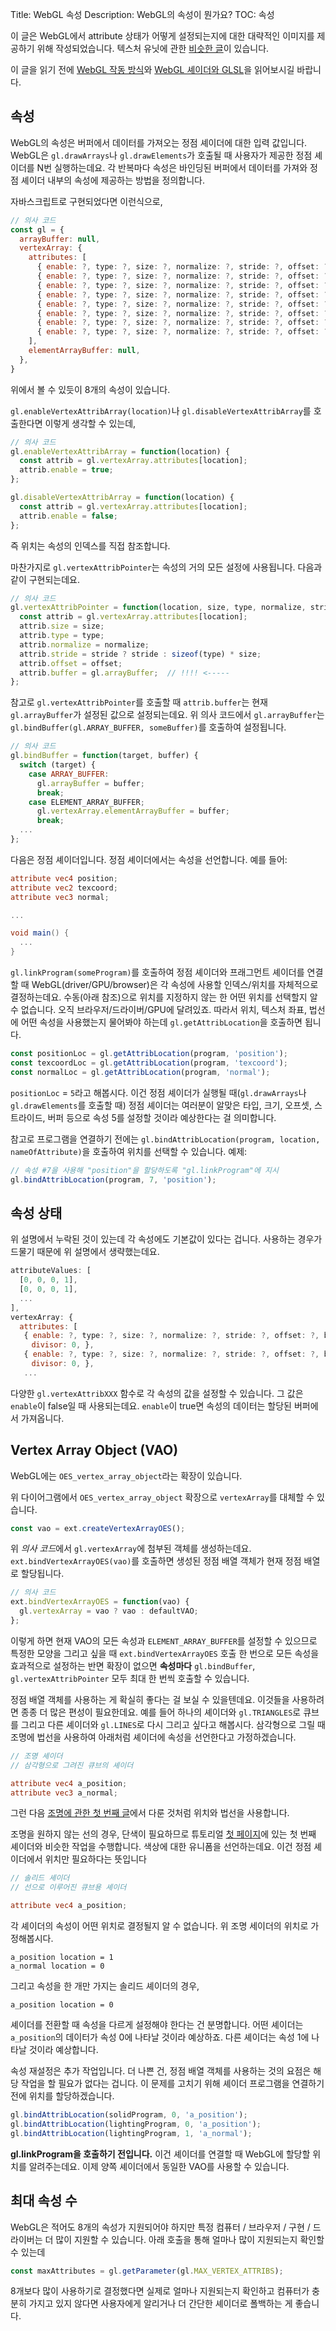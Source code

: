 Title: WebGL 속성
Description: WebGL의 속성이 뭔가요?
TOC: 속성


이 글은 WebGL에서 attribute 상태가 어떻게 설정되는지에 대한 대략적인 이미지를 제공하기 위해 작성되었습니다.
텍스처 유닛에 관한 [비슷한 글](webgl-texture-units.html)이 있습니다.

이 글을 읽기 전에 [WebGL 작동 방식](webgl-how-it-works.html)와 [WebGL 셰이더와 GLSL](https://webglfundamentals.org/webgl/lessons/webgl-shaders-and-glsl.html)을 읽어보시길 바랍니다.

## 속성

WebGL의 속성은 버퍼에서 데이터를 가져오는 정점 셰이더에 대한 입력 값입니다.
WebGL은 `gl.drawArrays`나 `gl.drawElements`가 호출될 때 사용자가 제공한 정점 셰이더를 N번 실행하는데요.
각 반복마다 속성은 바인딩된 버퍼에서 데이터를 가져와 정점 셰이더 내부의 속성에 제공하는 방법을 정의합니다.

자바스크립트로 구현되었다면 이런식으로,

```js
// 의사 코드
const gl = {
  arrayBuffer: null,
  vertexArray: {
    attributes: [
      { enable: ?, type: ?, size: ?, normalize: ?, stride: ?, offset: ?, buffer: ?, divisor: 0, },
      { enable: ?, type: ?, size: ?, normalize: ?, stride: ?, offset: ?, buffer: ?, divisor: 0, },
      { enable: ?, type: ?, size: ?, normalize: ?, stride: ?, offset: ?, buffer: ?, divisor: 0, },
      { enable: ?, type: ?, size: ?, normalize: ?, stride: ?, offset: ?, buffer: ?, divisor: 0, },
      { enable: ?, type: ?, size: ?, normalize: ?, stride: ?, offset: ?, buffer: ?, divisor: 0, },
      { enable: ?, type: ?, size: ?, normalize: ?, stride: ?, offset: ?, buffer: ?, divisor: 0, },
      { enable: ?, type: ?, size: ?, normalize: ?, stride: ?, offset: ?, buffer: ?, divisor: 0, },
      { enable: ?, type: ?, size: ?, normalize: ?, stride: ?, offset: ?, buffer: ?, divisor: 0, },
    ],
    elementArrayBuffer: null,
  },
}
```

위에서 볼 수 있듯이 8개의 속성이 있습니다.

`gl.enableVertexAttribArray(location)`나 `gl.disableVertexAttribArray`를 호출한다면 이렇게 생각할 수 있는데,

```js
// 의사 코드
gl.enableVertexAttribArray = function(location) {
  const attrib = gl.vertexArray.attributes[location];
  attrib.enable = true;
};

gl.disableVertexAttribArray = function(location) {
  const attrib = gl.vertexArray.attributes[location];
  attrib.enable = false;
};
```

즉 위치는 속성의 인덱스를 직접 참조합니다.

마찬가지로 `gl.vertexAttribPointer`는 속성의 거의 모든 설정에 사용됩니다.
다음과 같이 구현되는데요.

```js
// 의사 코드
gl.vertexAttribPointer = function(location, size, type, normalize, stride, offset) {
  const attrib = gl.vertexArray.attributes[location];
  attrib.size = size;
  attrib.type = type;
  attrib.normalize = normalize;
  attrib.stride = stride ? stride : sizeof(type) * size;
  attrib.offset = offset;
  attrib.buffer = gl.arrayBuffer;  // !!!! <-----
};
```

참고로 `gl.vertexAttribPointer`를 호출할 때 `attrib.buffer`는 현재 `gl.arrayBuffer`가 설정된 값으로 설정되는데요.
위 의사 코드에서 `gl.arrayBuffer`는 `gl.bindBuffer(gl.ARRAY_BUFFER, someBuffer)`를 호출하여 설정됩니다.

```js
// 의사 코드
gl.bindBuffer = function(target, buffer) {
  switch (target) {
    case ARRAY_BUFFER:
      gl.arrayBuffer = buffer;
      break;
    case ELEMENT_ARRAY_BUFFER;
      gl.vertexArray.elementArrayBuffer = buffer;
      break;
  ...
};
```

다음은 정점 셰이더입니다.
정점 셰이더에서는 속성을 선언합니다.
예를 들어:

```glsl
attribute vec4 position;
attribute vec2 texcoord;
attribute vec3 normal;

...

void main() {
  ...
}
```

`gl.linkProgram(someProgram)`를 호출하여 정점 셰이더와 프래그먼트 셰이더를 연결할 때 WebGL(driver/GPU/browser)은 각 속성에 사용할 인덱스/위치를 자체적으로 결정하는데요.
수동(아래 참조)으로 위치를 지정하지 않는 한 어떤 위치를 선택할지 알 수 없습니다.
오직 브라우저/드라이버/GPU에 달려있죠.
따라서 위치, 텍스처 좌표, 법선에 어떤 속성을 사용했는지 물어봐야 하는데 `gl.getAttribLocation`을 호출하면 됩니다.

```js
const positionLoc = gl.getAttribLocation(program, 'position');
const texcoordLoc = gl.getAttribLocation(program, 'texcoord');
const normalLoc = gl.getAttribLocation(program, 'normal');
```

`positionLoc` = `5`라고 해봅시다.
이건 정점 셰이더가 실행될 때(`gl.drawArrays`나 `gl.drawElements`를 호출할 때) 정점 셰이더는 여러분이 알맞은 타입, 크기, 오프셋, 스트라이드, 버퍼 등으로 속성 5를 설정할 것이라 예상한다는 걸 의미합니다.

참고로 프로그램을 연결하기 전에는 `gl.bindAttribLocation(program, location, nameOfAttribute)`을 호출하여 위치를 선택할 수 있습니다.
예제:

```js
// 속성 #7을 사용해 "position"을 할당하도록 "gl.linkProgram"에 지시
gl.bindAttribLocation(program, 7, 'position');
```

## 속성 상태

위 설명에서 누락된 것이 있는데 각 속성에도 기본값이 있다는 겁니다.
사용하는 경우가 드물기 때문에 위 설명에서 생략했는데요.

```js
attributeValues: [
  [0, 0, 0, 1],
  [0, 0, 0, 1],
  ...
],
vertexArray: {
  attributes: [
   { enable: ?, type: ?, size: ?, normalize: ?, stride: ?, offset: ?, buffer: ?,
   　divisor: 0, },
   { enable: ?, type: ?, size: ?, normalize: ?, stride: ?, offset: ?, buffer: ?,
   　divisor: 0, },
   ...

```

다양한 `gl.vertexAttribXXX` 함수로 각 속성의 값을 설정할 수 있습니다.
그 값은 `enable`이 false일 때 사용되는데요.
`enable`이 true면 속성의 데이터는 할당된 버퍼에서 가져옵니다.

<a id="vaos"></a>
## Vertex Array Object (VAO)

WebGL에는 `OES_vertex_array_object`라는 확장이 있습니다.

위 다이어그램에서 `OES_vertex_array_object` 확장으로 `vertexArray`를 대체할 수 있습니다.

```js
const vao = ext.createVertexArrayOES();
```

위 *의사 코드*에서 `gl.vertexArray`에 첨부된 객체를 생성하는데요.
`ext.bindVertexArrayOES(vao)`를 호출하면 생성된 정점 배열 객체가 현재 정점 배열로 할당됩니다.

```js
// 의사 코드
ext.bindVertexArrayOES = function(vao) {
  gl.vertexArray = vao ? vao : defaultVAO;
};
```

이렇게 하면 현재 VAO의 모든 속성과 `ELEMENT_ARRAY_BUFFER`를 설정할 수 있으므로 특정한 모양을 그리고 싶을 때 `ext.bindVertexArrayOES` 호출 한 번으로 모든 속성을 효과적으로 설정하는 반면 확장이 없으면 **속성마다** `gl.bindBuffer`, `gl.vertexAttribPointer` 모두 최대 한 번씩 호출할 수 있습니다.

정점 배열 객체를 사용하는 게 확실히 좋다는 걸 보실 수 있을텐데요.
이것들을 사용하려면 종종 더 많은 편성이 필요한데요.
예를 들어 하나의 셰이더와 `gl.TRIANGLES`로 큐브를 그리고 다른 셰이더와 `gl.LINES`로 다시 그리고 싶다고 해봅시다.
삼각형으로 그릴 때 조명에 법선을 사용하여 아래처럼 셰이더에 속성을 선언한다고 가정하겠습니다.

```glsl
// 조명 셰이더
// 삼각형으로 그려진 큐브의 셰이더

attribute vec4 a_position;
attribute vec3 a_normal;
```

그런 다음 [조명에 관한 첫 번째 글](webgl-3d-lighting-directional.html)에서 다룬 것처럼 위치와 법선을 사용합니다.

조명을 원하지 않는 선의 경우, 단색이 필요하므로 튜토리얼 [첫 페이지](webgl-fundamentals.html)에 있는 첫 번째 셰이더와 비슷한 작업을 수행합니다.
색상에 대한 유니폼을 선언하는데요.
이건 정점 셰이더에서 위치만 필요하다는 뜻입니다

```glsl
// 솔리드 셰이더
// 선으로 이루어진 큐브용 셰이더

attribute vec4 a_position;
```

각 셰이더의 속성이 어떤 위치로 결정될지 알 수 없습니다.
위 조명 세이더의 위치로 가정해봅시다.

```
a_position location = 1
a_normal location = 0
```

그리고 속성을 한 개만 가지는 솔리드 셰이더의 경우,

```
a_position location = 0
```

셰이더를 전환할 때 속성을 다르게 설정해야 한다는 건 분명합니다.
어떤 셰이더는 `a_position`의 데이터가 속성 0에 나타날 것이라 예상하죠.
다른 셰이더는 속성 1에 나타날 것이라 예상합니다.

속성 재설정은 추가 작업입니다.
더 나쁜 건, 정점 배열 객체를 사용하는 것의 요점은 해당 작업을 할 필요가 없다는 겁니다.
이 문제를 고치기 위해 셰이더 프로그램을 연결하기 전에 위치를 할당하겠습니다.

```js
gl.bindAttribLocation(solidProgram, 0, 'a_position');
gl.bindAttribLocation(lightingProgram, 0, 'a_position');
gl.bindAttribLocation(lightingProgram, 1, 'a_normal');
```

**gl.linkProgram을 호출하기 전입니다.**
이건 셰이더를 연결할 때 WebGL에 할당할 위치를 알려주는데요.
이제 양쪽 셰이더에서 동일한 VAO를 사용할 수 있습니다.

## 최대 속성 수

WebGL은 적어도 8개의 속성가 지원되어야 하지만 특정 컴퓨터 / 브라우저 / 구현 / 드라이버는 더 많이 지원할 수 있습니다.
아래 호출을 통해 얼마나 많이 지원되는지 확인할 수 있는데

```js
const maxAttributes = gl.getParameter(gl.MAX_VERTEX_ATTRIBS);
```

8개보다 많이 사용하기로 결정했다면 실제로 얼마나 지원되는지 확인하고 컴퓨터가 충분히 가지고 있지 않다면 사용자에게 알리거나 더 간단한 셰이더로 폴백하는 게 좋습니다.

